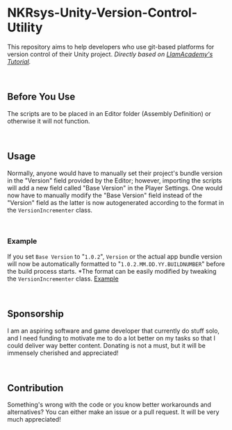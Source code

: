 # NKRsys-Unity-Version-Control-Utility
This repository aims to help developers who use git-based platforms for version control of their Unity project. *Directly based on [LlamAcademy's Tutorial](https://www.youtube.com/watch?v=PbFE0m9UMtE).*

<br>

## Before You Use
The scripts are to be placed in an Editor folder (Assembly Definition) or otherwise it will not function.

<br>

## Usage
Normally, anyone would have to manually set their project's bundle version in the "Version" field provided by the Editor; however, importing the scripts will add a new field called "Base Version" in the Player Settings. One would now have to manually modify the "Base Version" field instead of the "Version" field as the latter is now autogenerated according to the format in the `VersionIncrementer` class.

<br>

### Example
If you set `Base Version` to "`1.0.2`", `Version` or the actual app bundle version will now be automatically formatted to "`1.0.2.MM.DD.YY.BUILDNUMBER`" before the build process starts. *The format can be easily modified by tweaking the `VersionIncrementer` class.
[Example](BaseVersionEditorExample.png)

<br>

## Sponsorship
I am an aspiring software and game developer that currently do stuff solo, and I need funding to motivate me to do a lot better on my tasks so that I could deliver way better content. Donating is not a must, but it will be immensely cherished and appreciated!

<br>

## Contribution
Something's wrong with the code or you know better workarounds and alternatives? You can either make an issue or a pull request. It will be very much appreciated!
